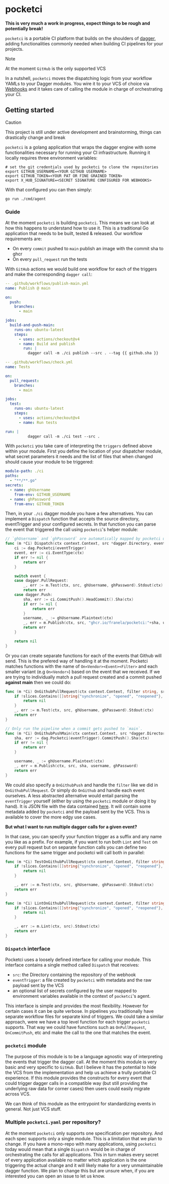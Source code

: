# pocketci

**This is very much a work in progress, expect things to be rough and potentially break!**

`pocketci` is a portable CI platform that builds on the shoulders of [dagger](https://dagger.io), adding functionalities commonly needed when building CI pipelines for your projects. 

> [!NOTE]
> At the moment `GitHub` is the only supported VCS

In a nutshell, `pocketci` moves the dispatching logic from your workflow YAMLs to your Dagger modules. You wire it to your VCS of choice via [Webhooks](https://docs.github.com/en/webhooks/about-webhooks) and it takes care of calling the module in charge of orchestrating your CI.


## Getting started

> [!CAUTION]
> This project is still under active development and brainstorming, things can drastically change and break

`pocketci` is a golang application that wraps the dagger engine with some functionalities necessary for running your CI infrastructure. Running it locally requires three environment variables:
```terminal
# set the git credentials used by pocketci to clone the repositories
export GITHUB_USERNAME=<YOUR GITHUB USERNAME>
export GITHUB_TOKEN=<YOUR PAT OR FINE GRAINED TOKEN>
export X_HUB_SIGNATURE=<SECRET SIGNATURE CONFIGURED FOR WEBHOOKS>
```

With that configured you can then simply:
```sh
go run ./cmd/agent
```

### Guide

At the moment `pocketci` is building `pocketci`. This means we can look at how this happens to understand how to use it. This is a traditional Go application that needs to be built, tested & released. Our workflow requirements are:
- On every `commit` pushed to `main` publish an image with the commit sha to ghcr
- On every `pull_request` run the tests

With `GitHub` actions we would build one workflow for each of the triggers and make the corresponding `dagger call`:
```yaml
-- .github/workflows/publish-main.yml
name: Publish @ main

on:
  push:
    branches:
      - main

jobs:
  build-and-push-main:
    runs-on: ubuntu-latest
    steps:
      - uses: actions/checkout@v4
      - name: Build and publish
        run: |
          dagger call -m ./ci publish --src . --tag {{ github.sha }}

-- .github/workflows/check.yml
name: Tests

on:
  pull_request:
    branches:
      - main

jobs:
  test:
    runs-on: ubuntu-latest
    steps:
      - uses: actions/checkout@v4
      - name: Run tests

run: |
          dagger call -m ./ci test --src .
```

With `pocketci` you take care of interpreting the `triggers` defined above within your module. First you define the location of your dispatcher module, what secret parameters it needs and the list of files that when changed should cause your module to be triggered:
```yaml
module-path: ./ci
paths:
  - "**/**.go"
secrets:
  - name: ghUsername
    from-env: GITHUB_USERNAME
  - name: ghPassword
    from-env: GITHUB_TOKEN
```

Then, in your `./ci` dagger module you have a few alternatives. You can implement a `Dispatch` function that accepts the source directory, eventTrigger and your configured secrets. In that function you can parse the event that triggered the call using `pocketci`'s helper module:
```go
// `ghUsername` and `ghPassword` are automatically mapped by pocketci using what you specify in the `pocketci.yaml`
func (m *Ci) Dispatch(ctx context.Context, src *dagger.Directory, eventTrigger *dagger.File, ghUsername, ghPassword *dagger.Secret) error {
	ci := dag.Pocketci(eventTrigger)
	event, err := ci.EventType(ctx)
	if err != nil {
		return err
	}

	switch event {
	case dagger.PullRequest:
		_, err := m.Test(ctx, src, ghUsername, ghPassword).Stdout(ctx)
		return err
	case dagger.Push:
		sha, err := ci.CommitPush().HeadCommit().Sha(ctx)
		if err != nil {
			return err
		}
		username, _ := ghUsername.Plaintext(ctx)
		_, err = m.Publish(ctx, src, "ghcr.io/franela/pocketci:"+sha, username, ghPassword)
		return err
	}

	return nil
}
```

Or you can create separate functions for each of the events that Github will send. This is the prefered way of handling it at the moment. Pocketci matches functions with the name of `On<Vendor><Event><Filter>` and each smaller variant (e.g `On<Vendor>`) based on the event that we received. If we are trying to individually match a pull request created and a commit pushed **against main** then we could do:
```go
func (m *Ci) OnGithubPullRequest(ctx context.Context, filter string, src *dagger.Directory, eventTrigger *dagger.File, ghUsername, ghPassword *dagger.Secret) error {
	if !slices.Contains([]string{"synchronize", "opened", "reopened"}, filter) {
		return nil
	}
	_, err := m.Test(ctx, src, ghUsername, ghPassword).Stdout(ctx)
	return err
}

// Only run the pipeline when a commit gets pushed to `main`.
func (m *Ci) OnGithubPushMain(ctx context.Context, src *dagger.Directory, eventTrigger *dagger.File, ghUsername, ghPassword *dagger.Secret) error {
	sha, err := dag.Pocketci(eventTrigger).CommitPush().Sha(ctx)
	if err != nil {
		return err
	}

	username, _ := ghUsername.Plaintext(ctx)
	_, err = m.Publish(ctx, src, sha, username, ghPassword)
	return err
}
```

We could also specify a `OnGithubPush` and handle the `filter` like we did in `OnGithubPullRequest`. Or simply do `OnGithub` and handle each event ourselves. A less abstracted alternative would entail parsing the `eventTrigger` yourself (either by using the `pocketci` module or doing it by hand). It is JSON file with the data contained [here](pocketci/server.go#L21). It will contain some metadata added by `pocketci` and the payload sent by the VCS. This is available to cover the more edgy use cases.

**But what I want to run multiple dagger calls for a given event?**

In that case, you can specify your function trigger as a suffix and any name you like as a prefix. For example, if you want to run both `Lint` and `Test` on every pull request but on separate function calls you can define two functions for the same trigger and pocketci will call both in parallel:
```go
func (m *Ci) TestOnGithubPullRequest(ctx context.Context, filter string, src *dagger.Directory, eventTrigger *dagger.File, ghUsername, ghPassword *dagger.Secret) error {
	if !slices.Contains([]string{"synchronize", "opened", "reopened"}, filter) {
		return nil
	}

	_, err := m.Test(ctx, src, ghUsername, ghPassword).Stdout(ctx)
	return err
}

func (m *Ci) LintOnGithubPullRequest(ctx context.Context, filter string, src *dagger.Directory, eventTrigger *dagger.File, ghUsername, ghPassword *dagger.Secret) error {
	if !slices.Contains([]string{"synchronize", "opened", "reopened"}, filter) {
		return nil
	}

	_, err := m.Lint(ctx, src).Stdout(ctx)
	return err
}
```

### `Dispatch` interface

Pocketci uses a loosely defined interface for calling your module. This interface contains a single method called `Dispatch` that receives:
- `src`: the Directory containing the repository of the webhook
- `eventTrigger`: a file created by `pocketci` with metadata and the raw payload sent by the VCS
- an optional list of secrets configured by the user mapped to environment variables available in the context of `pocketci`'s agent.

This interface is simple and provides the most flexibility. However for certain cases it can be quite verbose. In pipelines you traditionally have separate workflow files for separate kind of triggers. We could take a similar approach, were we have a top level function for each trigger `pocketci` supports. That way we could have functions such as `OnPullRequest`, `OnCommitPush`, etc and make the call to the one that matches the event.

### `pocketci` module

The purpose of this module is to be a language agnostic way of interpreting the events that trigger the dagger call. At the moment this module is very basic and very specific to `GitHub`. But I believe it has the potential to hide the VCS from the implementation and help us achieve a trully portable CI experience. If this module provides the constructs for every event that could trigger dagger calls in a compatible way (but still providing the underlying raw data for corner cases) then users could easily migrate across VCS.

We can think of this module as the entrypoint for standardizing events in general. Not just VCS stuff.

### Multiple `pocketci.yaml` per repository?

At the moment `pocketci` only supports one specification per repository. And each spec supports only a single module. This is a limitation that we plan to change. If you have a mono-repo with many applications, using `pocketci` today would mean that a single `Dispatch` would be in charge of orchestrating the calls for all applications. This in turn makes every secret of every application available no matter which application is the one triggering the actual change and it will likely make for a very unmaintainable dagger function. We plan to change this but are unsure when, if you are interested you can open an issue to let us know.
